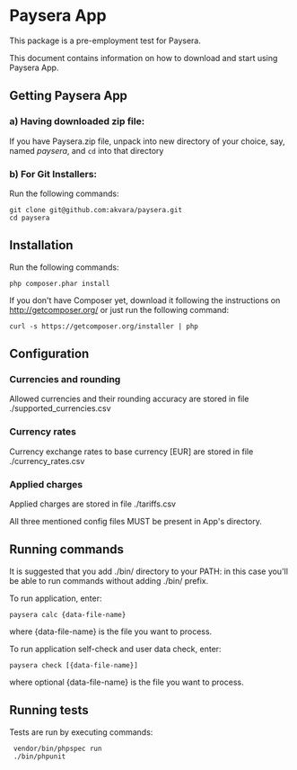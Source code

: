 Paysera App
===========

This package is a pre-employment test for Paysera.

This document contains information on how to download and start using Paysera App.

## Getting Paysera App


### a) Having downloaded zip file:
If you have Paysera.zip file, unpack into new directory of your choice, say, named *paysera*, and `cd` into that directory

### b) For Git Installers:

Run the following commands:

    git clone git@github.com:akvara/paysera.git
    cd paysera

## Installation

Run the following commands:

    php composer.phar install

If you don't have Composer yet, download it following the instructions on
http://getcomposer.org/ or just run the following command:

    curl -s https://getcomposer.org/installer | php
    
## Configuration

### Currencies and rounding

Allowed currencies and their rounding accuracy are stored in file ./supported_currencies.csv

### Currency rates

Currency exchange rates to base currency [EUR] are stored in file ./currency_rates.csv

### Applied charges

Applied charges are stored in file ./tariffs.csv

All three mentioned config files MUST be present in App's directory.

## Running commands

It is suggested that you add ./bin/ directory to your PATH: in this case you'll be able to run commands without adding ./bin/ prefix.

To run application, enter:

    paysera calc {data-file-name}
    
where {data-file-name} is the file you want to process.

To run application self-check and user data check, enter:

    paysera check [{data-file-name}]
    
where optional {data-file-name} is the file you want to process.
 
## Running tests

Tests are run by executing commands:

     vendor/bin/phpspec run 
     ./bin/phpunit
